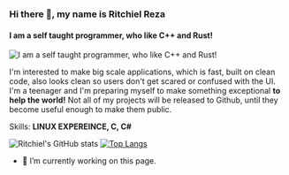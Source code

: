 ### Hi there 👋, my name is Ritchiel Reza
#### I am a self taught programmer, who like **C++** and **Rust**!
![I am a self taught programmer, who like **C++** and **Rust**!](https://i.pinimg.com/originals/cd/85/8e/cd858e9f725e9848777c04c57b79c68e.jpg)

I'm interested to make big scale applications, which is fast, built on clean code, also looks clean so users don't get scared or confused with the UI. I'm a teenager and I'm preparing myself to make something exceptional **to help the world!** Not all of my projects will be released to Github, until they become useful enough to make them public.

Skills: **LINUX EXPEREINCE, C, C#**

![Ritchiel's GitHub stats](https://github-readme-stats.vercel.app/api?username=ritchielrez&show_icons=true&theme=github_dark&hide_border=true)
[![Top Langs](https://github-readme-stats.vercel.app/api/top-langs/?username=ritchielrez&show_icons=true&layout=compact&theme=github_dark&hide_border=true)](https://github.com/anuraghazra/github-readme-stats)

- 🔭 I’m currently working on this page. 




